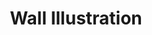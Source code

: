 ---
title: Wall Illustration
description: Conceptualization, Character design
categories:
- ILLUSTRATION & ART
layout: portfolio_detail
background-class: portBgImg
background-image: "/assets/img/portfolio/wall/wallillustration_thumbnail.png"
porject_title: Wall Illustration
porject_subtitle: Conceptualization, Character design
porject_apple_imglink: ""
porject_android_imglink: ""
project_detail: A designing studio’s walls should not be plain and boring. So we did some awesome cool illustrations to spice them up. We designed some characters and props and put it on our walls to showcase our creativity.
whatWeDoList:
- Conceptualization
- Character design
img: "/assets/img/portfolio/wall/2.png"
imgContent:  Wall illustration featuring a kid brahma.

variation_title: More Samples

variation_img1: "/assets/img/portfolio/wall/7.png"
variation_img2: "/assets/img/portfolio/wall/8.png"
variation_img3: "/assets/img/portfolio/wall/9.png"
---